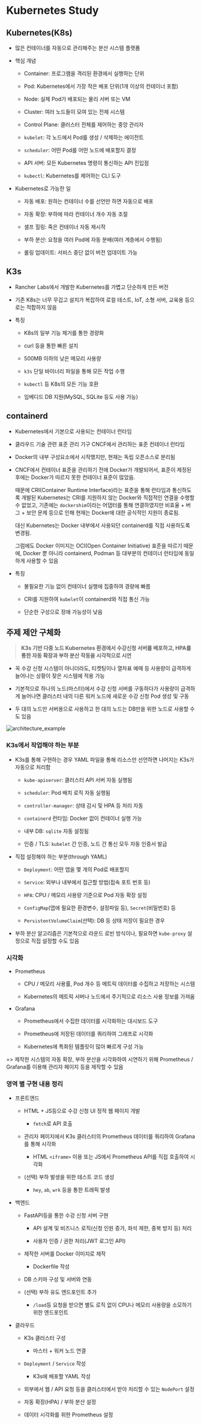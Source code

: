 # Kubernetes Study

## Kubernetes(K8s)

- 많은 컨테이너를 자동으로 관리해주는 분산 시스템 플랫폼

- 핵심 개념

    - Container: 프로그램을 격리된 환경에서 실행하는 단위

    - Pod: Kubernetes에서 가장 작은 배포 단위(1개 이상의 컨테이너 포함)

    - Node: 실제 Pod가 배포되는 물리 서버 또는 VM

    - Cluster: 여러 노드들이 모여 있는 전체 시스템

    - Control Plane: 클러스터 전체를 제어하는 중앙 관리자

    - `kubelet`: 각 노드에서 Pod를 생성 / 삭제하는 에이전트

    - `scheduler`: 어떤 Pod를 어떤 노드에 배포할지 결정

    - API 서버: 모든 Kubernetes 명령이 통신하는 API 진입점

    - `kubectl`: Kubernetes를 제어하는 CLI 도구

- Kubernetes로 가능한 일

    - 자동 배포: 원하는 컨테이너 수를 선언만 하면 자동으로 배포

    - 자동 확장: 부하에 따라 컨테이너 개수 자동 조절

    - 셀프 힐링: 죽은 컨테이너 자동 재시작

    - 부하 분산: 요청을 여러 Pod에 자동 분배(여러 계층에서 수행됨)

    - 롤링 업데이트: 서비스 중단 없이 버전 업데이트 가능


## K3s

- Rancher Labs에서 개발한 Kubernetes를 가볍고 단순하게 만든 버전

- 기존 K8s는 너무 무겁고 설치가 복잡하여 로컬 테스트, IoT, 소형 서버, 교육용 등으로는 적합하지 않음

- 특징

    - K8s의 일부 기능 제거를 통한 경량화

    - curl 등을 통한 빠른 설치

    - 500MB 이하의 낮은 메모리 사용량

    - `k3s` 단일 바이너리 파일을 통해 모든 작업 수행

    - `kubectl` 등 K8s의 모든 기능 호환

    - 임베디드 DB 지원(MySQL, SQLite 등도 사용 가능)


## containerd

- Kubernetes에서 기본으로 사용되는 컨테이너 런타임

- 클라우드 기술 관련 표준 관리 기구 CNCF에서 관리하는 표준 컨테이너 런타임

- Docker의 내부 구성요소에서 시작했지만, 현재는 독립 오픈소스로 분리됨

- CNCF에서 컨테이너 표준을 관리하기 전에 Docker가 개발되어서, 표준이 제정된 후에는 Docker가 따르지 못한 컨테이너 표준이 많았음.
  
  때문에 CRI(Container Runtime Interface)라는 표준을 통해 런타임과 통신하도록 개발된 Kubernetes는 CRI를 지원하지 않는 Docker와 직접적인 연결을 수행할 수 없었고, 기존에는 `dockershim`이라는 어댑터를 통해 연결하였지만 비효율 + 버그 + 보안 문제 등으로 인해 현재는 Docker에 대한 공식적인 지원이 종료됨.

  대신 Kubernetes는 Docker 내부에서 사용되던 containerd를 직접 사용하도록 변경됨.

  그럼에도 Docker 이미지는 OCI(Open Container Initiative) 표준을 따르기 때문에, Docker 뿐 아니라 containerd, Podman 등 대부분의 컨테이너 런타임에 동일하게 사용할 수 있음

- 특징

    - 불필요한 기능 없이 컨테이너 실행에 집중하여 경량에 빠름

    - CRI를 지원하여 `kubelet`이 containerd와 직접 통신 가능

    - 단순한 구성으로 장애 가능성이 낮음


## 주제 제안 구체화

> **K3s 기반 다중 노드 Kubernetes 환경에서 수강신청 서버를 배포하고, HPA를 통한 자동 확장과 부하 분산 작동을 시각적으로 시연**

- 꼭 수강 신청 시스템이 아니더라도, 티켓팅이나 열차표 예매 등 사용량이 급격하게 늘어나는 상황이 잦은 시스템에 적용 가능

- 기본적으로 하나의 노드(마스터)에서 수강 신청 서버를 구동하다가 사용량이 급격하게 늘어나면 클러스터 내의 다른 워커 노드에 새로운 수강 신청 Pod 생성 및 구동

- 두 대의 노드만 서버용으로 사용하고 한 대의 노드는 DB만을 위한 노드로 사용할 수도 있음

![architecture_example](../res/architecture_example.png)


### K3s에서 작업해야 하는 부분

- K3s를 통해 구현하는 경우 YAML 파일을 통해 리소스만 선언하면 나머지는 K3s가 자동으로 처리함

    - `kube-apiserver`: 클러스터 API 서버 자동 실행됨

    - `scheduler`: Pod 배치 로직 자동 실행됨

    - `controller-manager`: 상태 감시 및 HPA 등 처리 자동

    - `containerd` 런타임: Docker 없이 컨테이너 실행 가능

    - 내부 DB: `sqlite` 자동 설정됨

    - 인증 / TLS: `kubelet` 간 인증, 노드 간 통신 모두 자동 인증서 발급

- 직접 설정해야 하는 부분(through YAML)

    - `Deployment`: 어떤 앱을 몇 개의 Pod로 배포할지

    - `Service`: 외부나 내부에서 접근할 방법(접속 포트 번호 등)

    - `HPA`: CPU / 메모리 사용량 기준으로 Pod 자동 확장 설정

    - `ConfigMap`(앱에 필요한 환경변수, 설정파일 등), `Secret`(비밀번호) 등

    - `PersistentVolumeClaim`(선택): DB 등 상태 저장이 필요한 경우

- 부하 분산 알고리즘은 기본적으로 라운드 로빈 방식이나, 필요하면 `kube-proxy` 설정으로 직접 설정할 수도 있음


### 시각화

- Prometheus

    - CPU / 메모리 사용률, Pod 개수 등 메트릭 데이터를 수집하고 저장하는 시스템

    - Kubernetes의 메트릭 서버나 노드에서 주기적으로 리소스 사용 정보를 가져옴

- Grafana

    - Prometheus에서 수집한 데이터를 시각화하는 대시보드 도구

    - Prometheus에 저장된 데이터를 쿼리하여 그래프로 시각화

    - Kubernetes에 특화된 템플릿이 많아 빠르게 구성 가능

=> 제작한 시스템의 자동 확장, 부하 분산을 시각화하여 시연하기 위해 Prometheus / Grafana를 이용해 관리자 페이지 등을 제작할 수 있음


### 영역 별 구현 내용 정리

- 프론트엔드

    - HTML + JS등으로 수강 신청 UI 정적 웹 페이지 개발

        - `fetch`로 API 호출

    - 관리자 페이지에서 K3s 클러스터의 Prometheus 데이터를 쿼리하여 Grafana를 통해 시각화

        - HTML `<iframe>` 이용 또는 JS에서 Prometheus API를 직접 호출하여 시각화

    - (선택) 부하 발생을 위한 테스트 코드 생성

        - `hey`, `ab`, `wrk` 등을 통한 트래픽 발생

- 백엔드

    - FastAPI등을 통한 수강 신청 서버 구현

        - API 설계 및 비즈니스 로직(신청 인원 증가, 좌석 제한, 중복 방지 등) 처리

        - 사용자 인증 / 권한 처리(JWT 로그인 API)

    - 제작한 서버를 Docker 이미지로 제작

        - Dockerfile 작성

    - DB 스키마 구성 및 서버와 연동

    - (선택) 부하 유도 엔드포인트 추가

        - `/load`등 요청을 받으면 별도 로직 없이 CPU나 메모리 사용량을 소모하기 위한 엔드포인트

- 클라우드

    - K3s 클러스터 구성

        - 마스터 + 워커 노드 연결

    - `Deployment` / `Service` 작성

        - K3s에 배포할 YAML 작성

    - 외부에서 웹 / API 요청 등을 클러스터에서 받아 처리할 수 있는 `NodePort` 설정

    - 자동 확장(HPA) / 부하 분산 설정

    - 데이터 시각화를 위한 Prometheus 설정
